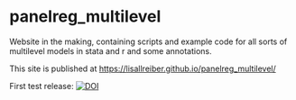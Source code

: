 # panelreg_multilevel 
Website in the making, containing scripts and example code for all sorts of multilevel models in stata and r and some annotations.

This site is published at https://lisallreiber.github.io/panelreg_multilevel/

First test release:
[![DOI](https://zenodo.org/badge/127396545.svg)](https://zenodo.org/badge/latestdoi/127396545)



